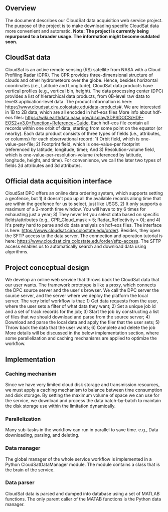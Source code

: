 ## Overview
The document describes our CloudSat data acquisition web service project. The purpose of the project is to make downloading specific CloudSat data more convenient and automatic.
**Note: The project is currently being repurposed to a broader usage. The information might become outdated soon.**

## CloudSat data
CloudSat is an active remote sensing (RS) satellite from NASA with a Cloud Profiling Radar (CPR). The CPR provides three-dimensional structure of clouds and other hydrometeors over the globe. Hence, besides horizontal coordinates (i.e., Latitude and Longitude), CloudSat data products have vertical profiles (e.g., vertical bin, height). The data processing center (DPC) provides a list of hierarchical data products, from 0B-level raw data to level3 application-level data. The product information is here: https://www.cloudsat.cira.colostate.edu/data-products#. We are interested in 1B to 2B data, which are all encoded in hdf-eos files More info about hdf-eos files: https://wiki.earthdata.nasa.gov/display/SDPSDOCS/HDF-EOS2+v3.0+Function+Reference+Guide. Each hdf-eos file contain all records within one orbit of data, starting from some point on the equator (or nearby). Each data product consists of three types of fields (i.e., attributes, or columns) for each observational record: 1) Orbit field, which is one-value-per-file; 2) Footprint field, which is one-value-per footprint (referenced by latitude, longitude, time); And 3) Resolution-volume field, which is one-value-per-resolution-volume (referenced by latitude, longitude, height, and time). For convenience, we call the later two types of fields 2d attributes and 3d attributes.
## Official data acquisition interface
CloudSat DPC offers an online data ordering system, which supports setting a geofence, but 1) it doesn't pop up all the available records along time that are within the geofence for us to select, just like USGS, 2) It only supports a maximum of a 2-month time window. You will have to try 6 times for exhausting just a year; 3) They never let you select data based on specific fields/attributes (e.g., CPR_Cloud_mask > 5; Radar_Reflectivity > 0); and 4) It's pretty hard to parse and do data analysis on hdf-eos files. The interface is here: https://www.cloudsat.cira.colostate.edu/order/. Besides, they open the SFTP access to the data server. The connection and operation tutorial is here: https://www.cloudsat.cira.colostate.edu/order/sftp-access. The SFTP access enables us to automatically search and download data using algorithms.
## Project conceptual design
We develop an online web service that throws back the CloudSat data that our user wants. The framework prototype is like a proxy, which connects the DPC source server and the user's browser. We call the DPC server the source server, and the server where we deploy the platform the local server.
The very brief workflow is that: 1) Get data requests from the user, where the user sets a filter of what data they want; 2) Set a unique job id and a set of track records for the job; 3) Start the job by constructing a list of files that we should download and parse from the source server; 4) Download and parse the local data and apply the filer that the user sets; 5) Throw back the data that the user wants; 6) Complete and delete the job
More details will be discussed in the below implementation section, where some parallelization and caching mechanisms are applied to optimize the workflow.
## Implementation
### Caching mechanism
Since we have very limited cloud disk storage and transmission resources, we must apply a caching mechanism to balance between time consumption and disk storage. By setting the maximum volume of space we can use for the service, we download and process the data batch-by-batch to maintain the disk storage use within the limitation dynamically.
### Parallelization
Many sub-tasks in the workflow can run in parallel to save time. e.g., Data downloading, parsing, and deleting.
### Data manager
The global manager of the whole service workflow is implemented in a Python CloudSatDataManager module. The module contains a class that is the brain of the service.
### Data parser
CloudSat data is parsed and dumped into database using a set of MATLAB functions. The only parent caller of the MATAB functions is the Python data manager.
